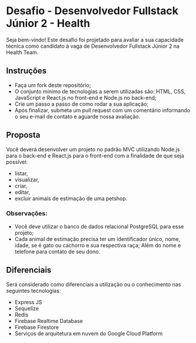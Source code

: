 # Desafio - Desenvolvedor Fullstack Júnior 2 - Health
Seja bem-vindo! Este desafio foi projetado para avaliar a sua capacidade técnica como candidato à vaga de Desenvolvedor Fullstack Júnior 2 na Health Team.

## Instruções
- Faça um fork deste repositório;
- O conjunto mínimo de tecnologias a serem utilizadas são: HTML, CSS, JavaScript e React.js no front-end e Node.js no back-end;
- Crie um passo a passo de como rodar a sua aplicação;
- Após finalizar, submeta um pull request com um comentário informando o seu e-mail de contato e aguarde nossa avaliação.

## Proposta
Você deverá desenvolver um projeto no padrão MVC utilizando Node.js para o back-end e React.js para o front-end com a finalidade de que seja possível:
- listar,
- visualizar,
- criar,
- editar,
- excluir animais de estimação de uma petshop.

### Observações:

- Você deve utilizar o banco de dados relacional PostgreSQL para esse projeto;
- Cada animal de estimação precisa ter um identificador único, nome, idade, se é gato ou cachorro e sua respectiva raça; Além do nome e telefone para contato de seu dono.

## Diferenciais

Será considerado como diferenciais a utilização ou o conhecimento nas seguintes tecnologias:

- Express JS
- Sequelize
- Redis
- Firebase Realtime Database
- Firebase Firestore
- Serviços de arquitetura em nuvem do Google Cloud Platform
